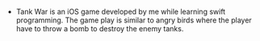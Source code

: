 - Tank War is an iOS game developed by me while learning swift programming. The game play is similar to angry birds where the player have to throw a bomb to destroy the enemy tanks.
